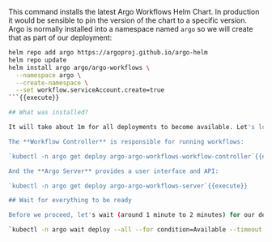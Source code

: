 This command installs the latest Argo Workflows Helm Chart. In production it would be sensible to pin the version of the chart to a specific version. Argo is normally installed into a namespace named `argo` so we will create that as part of our deployment:
```bash
helm repo add argo https://argoproj.github.io/argo-helm
helm repo update
helm install argo argo/argo-workflows \
  --namespace argo \
  --create-namespace \
  --set workflow.serviceAccount.create=true
```{{execute}}

## What was installed?

It will take about 1m for all deployments to become available. Let's look at what is installed while we wait.

The **Workflow Controller** is responsible for running workflows:

`kubectl -n argo get deploy argo-argo-workflows-workflow-controller`{{execute}}

And the **Argo Server** provides a user interface and API:

`kubectl -n argo get deploy argo-argo-workflows-server`{{execute}}

## Wait for everything to be ready

Before we proceed, let's wait (around 1 minute to 2 minutes) for our deployments to be available:

`kubectl -n argo wait deploy --all --for condition=Available --timeout 2m`{{execute}}
